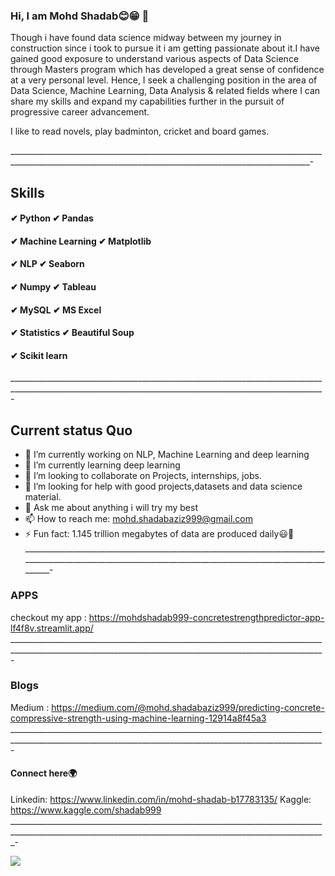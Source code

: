 ### Hi, I am Mohd Shadab😊😁 👋
Though i have found data science midway between my journey in construction since i took to pursue it i am getting passionate about it.I have gained good exposure to understand various aspects of Data Science through Masters program which has developed a great sense of confidence at a very personal level. Hence, I seek a challenging position in the area of Data Science, Machine Learning, Data Analysis & related fields where I can share my skills and expand my capabilities further in the pursuit of progressive career advancement. 

I like to read novels, play badminton, cricket and board games.

_________________________________________________________________________________________________________________________________________________________-

## Skills
#### ✔ Python                ✔ Pandas                        
#### ✔ Machine Learning      ✔ Matplotlib 
#### ✔ NLP                   ✔ Seaborn
#### ✔ Numpy                 ✔ Tableau 
#### ✔ MySQL                 ✔ MS Excel 
#### ✔ Statistics            ✔ Beautiful Soup 
#### ✔ Scikit learn

____________________________________________________________________________________________________________________________________________________________-
## Current status Quo

- 🔭 I’m currently working on NLP, Machine Learning and deep learning
- 🌱 I’m currently learning deep learning
- 👯 I’m looking to collaborate on Projects, internships, jobs.
- 🤔 I’m looking for help with good projects,datasets and data science material.
- 💬 Ask me about anything i will try my best
- 📫 How to reach me: mohd.shadabaziz999@gmail.com
- ⚡ Fun fact: 1.145 trillion megabytes of data are produced daily😃👀
____________________________________________________________________________________________________________________________________________________________-
### APPS
checkout my app : https://mohdshadab999-concretestrengthpredictor-app-lf4f8v.streamlit.app/
____________________________________________________________________________________________________________________________________________________________-
### Blogs
Medium : https://medium.com/@mohd.shadabaziz999/predicting-concrete-compressive-strength-using-machine-learning-12914a8f45a3
____________________________________________________________________________________________________________________________________________________________-
#### Connect here🌍
Linkedin: https://www.linkedin.com/in/mohd-shadab-b17783135/
Kaggle: https://www.kaggle.com/shadab999
_____________________________________________________________________________________________________________________________________________________________-

<img src="https://github-readme-stats.vercel.app/api?username=MohdShadab999&&show_icons=true&title_color=ffffff&icon_color=bb2acf&text_color=daf7dc&bg_color=151515">

<!--
**MohdShadab999/MohdShadab999** is a ✨ _special_ ✨ repository because its `README.md` (this file) appears on your GitHub profile.

Here are some ideas to get you started:

- 🔭 I’m currently working on NLP, Machine Learning and deep learning
- 🌱 I’m currently learning deep learning
- 👯 I’m looking to collaborate on 
- 🤔 I’m looking for help with ...
- 💬 Ask me about anything related to data science
- 📫 How to reach me: mohd.shadabaziz999@gmail.com
- 😄 Pronouns: ...
- ⚡ Fun fact: 1.145 trillion megabytes of data are produced daily🤔
-->
